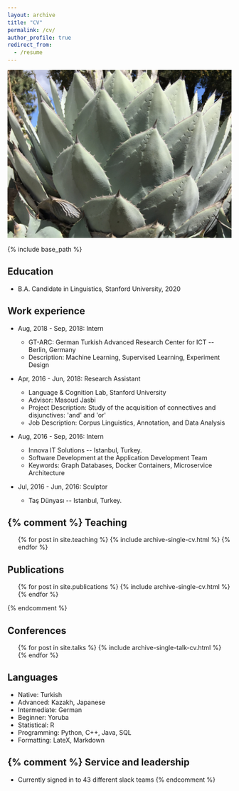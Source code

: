 ```yaml
---
layout: archive
title: "CV"
permalink: /cv/
author_profile: true
redirect_from:
  - /resume
---
```


<img src="/images/agave.JPG" alt="agave parryi" width="800">

{% include base_path %}

Education
------
* B.A. Candidate in Linguistics, Stanford University, 2020

Work experience
------
* Aug, 2018 - Sep, 2018: Intern
  * GT-ARC: German Turkish Advanced Research Center for ICT -- Berlin, Germany
  * Description: Machine Learning, Supervised Learning, Experiment Design 

* Apr, 2016 - Jun, 2018: Research Assistant
  * Language & Cognition Lab, Stanford University
  * Advisor: Masoud Jasbi
  * Project Description: Study of the acquisition of connectives and disjunctives: 'and' and 'or'
  * Job Description: Corpus Linguistics, Annotation, and Data Analysis

* Aug, 2016 - Sep, 2016: Intern
  * Innova IT Solutions -- Istanbul, Turkey.
  * Software Development at the Application Development Team
  * Keywords: Graph Databases, Docker Containers, Microservice Architecture

* Jul, 2016 - Jun, 2016: Sculptor
  * Taş Dünyası -- Istanbul, Turkey.

{% comment %} 
Teaching
------
  <ul>{% for post in site.teaching %}
    {% include archive-single-cv.html %}
  {% endfor %}</ul>

Publications
------
  <ul>{% for post in site.publications %}
    {% include archive-single-cv.html %}
  {% endfor %}</ul>
{% endcomment %} 

Conferences
------
  <ul>{% for post in site.talks %}
    {% include archive-single-talk-cv.html %}
  {% endfor %}</ul>  

Languages
------
* Native: Turkish
* Advanced: Kazakh, Japanese
* Intermediate: German
* Beginner: Yoruba
* Statistical: R
* Programming: Python, C++, Java, SQL
* Formatting: LateX, Markdown

{% comment %}
Service and leadership
------
* Currently signed in to 43 different slack teams
{% endcomment %}